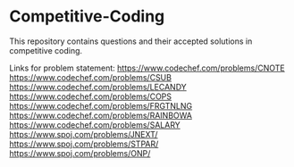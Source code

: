 # Competitive-Coding
This repository contains questions and their accepted solutions in competitive coding.


Links for problem statement:
https://www.codechef.com/problems/CNOTE
https://www.codechef.com/problems/CSUB    
https://www.codechef.com/problems/LECANDY 
https://www.codechef.com/problems/COPS   
https://www.codechef.com/problems/FRGTNLNG  
https://www.codechef.com/problems/RAINBOWA  
https://www.codechef.com/problems/SALARY
https://www.spoj.com/problems/JNEXT/
https://www.spoj.com/problems/STPAR/
https://www.spoj.com/problems/ONP/